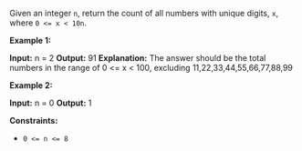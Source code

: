 Given an integer `n`, return the count of all numbers with unique digits, `x`, where `0 <= x < 10n`.

**Example 1:**

**Input:** n = 2
**Output:** 91
**Explanation:** The answer should be the total numbers in the range of 0 <= x < 100, excluding 11,22,33,44,55,66,77,88,99

**Example 2:**

**Input:** n = 0
**Output:** 1

**Constraints:**

*   `0 <= n <= 8`